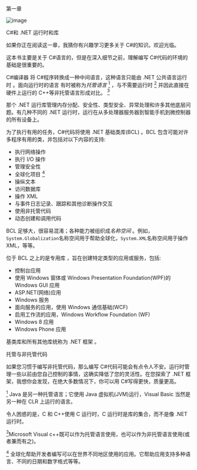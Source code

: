 第一章

![image](img/.jpg)

C#和 .NET 运行时和库

如果你正在阅读这一章，我猜你有兴趣学习更多关于 C#的知识。欢迎光临。

这本书主要是关于 C#语言的，但是在深入细节之前，理解编写 C#代码的环境的基础是很重要的。

C#编译器 将 C#程序转换成一种中间语言，这种语言只能由 .NET 公共语言运行时 。面向运行时的语言 有时被称为*托管语言* [<sup>1</sup>](#Fn1) ，与不需要运行时 [<sup>2</sup>](#Fn2) 并因此直接在硬件上运行的 C++等非托管语言形成对比。 [<sup>3</sup>](#Fn3)

那个 .NET 运行库管理内存分配、安全性、类型安全、异常处理和许多其他底层问题。有几种不同的 .NET 运行时，运行在从多处理器服务器到智能手机到微控制器的所有设备上。

为了执行有用的任务，C#代码将使用 .NET 基础类库(BCL) 。BCL 包含可能对许多程序有用的类，并包括对以下内容的支持:

*   执行网络操作
*   执行 I/O 操作
*   管理安全性
*   全球化项目 [<sup>4</sup>](#Fn4)
*   操纵文本
*   访问数据库
*   操作 XML
*   与事件日志记录、跟踪和其他诊断操作交互
*   使用非托管代码
*   动态创建和调用代码

BCL 足够大，很容易混淆；各种能力被组织成*名称空间* 。例如，`System.Globalization`名称空间用于帮助全球化，`System.XML`名称空间用于操作 XML，等等。

位于 BCL 之上的是专用库 ，旨在创建特定类型的应用或服务，包括:

*   控制台应用
*   使用 Windows 窗体或 Windows Presentation Foundation(WPF)的 Windows GUI 应用
*   ASP.NET(网络)应用
*   Windows 服务
*   面向服务的应用，使用 Windows 通信基础(WCF)
*   启用工作流的应用，Windows Workflow Foundation (WF)
*   Windows 8 应用
*   Windows Phone 应用

基类库和所有其他库统称为 .NET 框架 。

托管与非托管代码

如果您习惯于编写非托管代码，那么编写 C#代码可能会有点令人不安。运行时管理一些以前由您自己控制的事情，这确实降低了您的灵活性。在您探索了 .NET 框架，我想你会发现，在绝大多数情况下，你可以用 C#写得更快，质量更高。

[<sup>1</sup>](#_Fn1) Java 是另一种托管语言；它使用 Java 虚拟机(JVM)运行，Visual Basic 当然是另一种在 CLR 上运行的语言。

令人困惑的是，C 和 C++使用 C 运行时，C 运行时是库的集合，而不是像 .NET 运行时。

[<sup>3</sup>](#_Fn3)Microsoft Visual c++既可以作为托管语言使用，也可以作为非托管语言使用(或者兼而有之)。

[<sup>4</sup>](#_Fn4) 全球化帮助开发者编写可以在世界不同地区使用的应用。它帮助应用支持多种语言、不同的日期和数字格式等等。